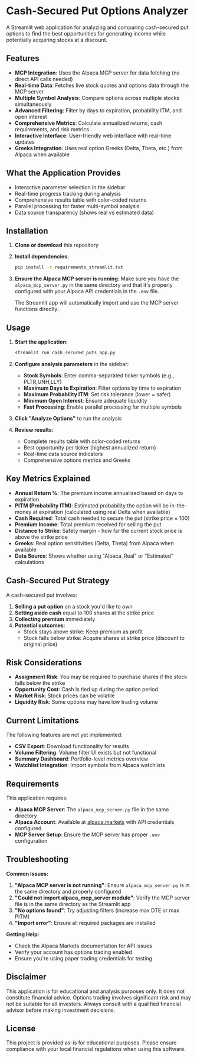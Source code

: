 # Cash-Secured Put Options Analyzer

A Streamlit web application for analyzing and comparing cash-secured put options to find the best opportunities for generating income while potentially acquiring stocks at a discount.

## Features

- **MCP Integration**: Uses the Alpaca MCP server for data fetching (no direct API calls needed)
- **Real-time Data**: Fetches live stock quotes and options data through the MCP server
- **Multiple Symbol Analysis**: Compare options across multiple stocks simultaneously
- **Advanced Filtering**: Filter by days to expiration, probability ITM, and open interest
- **Comprehensive Metrics**: Calculate annualized returns, cash requirements, and risk metrics
- **Interactive Interface**: User-friendly web interface with real-time updates
- **Greeks Integration**: Uses real option Greeks (Delta, Theta, etc.) from Alpaca when available

## What the Application Provides
- Interactive parameter selection in the sidebar
- Real-time progress tracking during analysis
- Comprehensive results table with color-coded returns
- Parallel processing for faster multi-symbol analysis
- Data source transparency (shows real vs estimated data)

## Installation

1. **Clone or download** this repository

2. **Install dependencies**:
   ```bash
   pip install -r requirements_streamlit.txt
   ```

3. **Ensure the Alpaca MCP server is running**:
   Make sure you have the `alpaca_mcp_server.py` in the same directory and that it's properly configured with your Alpaca API credentials in the `.env` file.
   
   The Streamlit app will automatically import and use the MCP server functions directly.

## Usage

1. **Start the application**:
   ```bash
   streamlit run cash_secured_puts_app.py
   ```

2. **Configure analysis parameters** in the sidebar:
   - **Stock Symbols**: Enter comma-separated ticker symbols (e.g., PLTR,UNH,LLY)
   - **Maximum Days to Expiration**: Filter options by time to expiration
   - **Maximum Probability ITM**: Set risk tolerance (lower = safer)
   - **Minimum Open Interest**: Ensure adequate liquidity
   - **Fast Processing**: Enable parallel processing for multiple symbols

3. **Click "Analyze Options"** to run the analysis

4. **Review results**:
   - Complete results table with color-coded returns
   - Best opportunity per ticker (highest annualized return)
   - Real-time data source indicators
   - Comprehensive options metrics and Greeks

## Key Metrics Explained

- **Annual Return %**: The premium income annualized based on days to expiration
- **PITM (Probability ITM)**: Estimated probability the option will be in-the-money at expiration (calculated using real Delta when available)
- **Cash Required**: Total cash needed to secure the put (strike price × 100)
- **Premium Income**: Total premium received for selling the put
- **Distance to Strike**: Safety margin - how far the current stock price is above the strike price
- **Greeks**: Real option sensitivities (Delta, Theta) from Alpaca when available
- **Data Source**: Shows whether using "Alpaca_Real" or "Estimated" calculations

## Cash-Secured Put Strategy

A cash-secured put involves:
1. **Selling a put option** on a stock you'd like to own
2. **Setting aside cash** equal to 100 shares at the strike price
3. **Collecting premium** immediately
4. **Potential outcomes**:
   - Stock stays above strike: Keep premium as profit
   - Stock falls below strike: Acquire shares at strike price (discount to original price)

## Risk Considerations

- **Assignment Risk**: You may be required to purchase shares if the stock falls below the strike
- **Opportunity Cost**: Cash is tied up during the option period
- **Market Risk**: Stock prices can be volatile
- **Liquidity Risk**: Some options may have low trading volume

## Current Limitations

The following features are not yet implemented:
- **CSV Export**: Download functionality for results
- **Volume Filtering**: Volume filter UI exists but not functional
- **Summary Dashboard**: Portfolio-level metrics overview
- **Watchlist Integration**: Import symbols from Alpaca watchlists

## Requirements

This application requires:
- **Alpaca MCP Server**: The `alpaca_mcp_server.py` file in the same directory
- **Alpaca Account**: Available at [alpaca.markets](https://alpaca.markets) with API credentials configured
- **MCP Server Setup**: Ensure the MCP server has proper `.env` configuration

## Troubleshooting

**Common Issues:**

1. **"Alpaca MCP server is not running"**: Ensure `alpaca_mcp_server.py` is in the same directory and properly configured
2. **"Could not import alpaca_mcp_server module"**: Verify the MCP server file is in the same directory as the Streamlit app
3. **"No options found"**: Try adjusting filters (increase max DTE or max PITM)
4. **"Import error"**: Ensure all required packages are installed

**Getting Help:**

- Check the Alpaca Markets documentation for API issues
- Verify your account has options trading enabled
- Ensure you're using paper trading credentials for testing

## Disclaimer

This application is for educational and analysis purposes only. It does not constitute financial advice. Options trading involves significant risk and may not be suitable for all investors. Always consult with a qualified financial advisor before making investment decisions.

## License

This project is provided as-is for educational purposes. Please ensure compliance with your local financial regulations when using this software.
